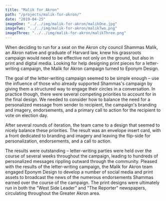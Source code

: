 ```yaml
---
title: "Malik for Akron"
path: "/projects/malik-for-akron/"
date: "2019-04-25"
imageOne: "../../img/malik-for-akron/malikOne.jpg"
imageTwo: "../../img/malik-for-akron/malikTwo.png"
imageThree: "../../img/malik-for-akron/malikThree.png"
---
```


When deciding to run for a seat on the Akron city council Shammas Malik, an Akron native and graduate of Harvard law, knew his grassroots campaign would need to be effective not only on the ground, but also in print and digital media. Looking for help designing print pieces for a letter-writing campaign, the Malik for Akron campaign turned to Eponym Design.

The goal of the letter-writing campaign seemed to be simple enough – use the influence of those who already supported Shammas's campaign by giving them a structured way to engage their circles in a conversation. In practice though, there were several competing priorities to account for in the final design. We needed to consider how to balance the need for a personalized message from sender to recipient, the campaign's branding and imagery, endorsements, and a primary call to action for the recipient to vote on election day.

After several rounds of iteration, the team came to a design that seemed to nicely balance these priorities. The result was an envelope insert card, with a front dedicated to branding and imagery and leaving the flip-side for personalization, endorsements, and a call to action.

The results were outstanding – letter-writing parties were held over the course of several weeks throughout the campaign, leading to hundreds of personalized messages rippling outward through the community. Pleased with the results of the letter-writing campaign, the Malik for Akron team engaged Eponym Design to develop a number of social media and print assets to broadcast the news of the numerous endorsements Shammas earned over the course of the campaign. The print designs were ultimately run in both the "West Side Leader" and "The Reporter" newspapers, circulating throughout the Greater Akron area.
